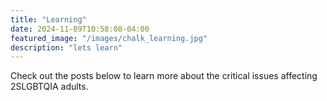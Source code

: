 ```yaml
---
title: "Learning"
date: 2024-11-09T10:58:08-04:00
featured_image: "/images/chalk_learning.jpg"
description: "lets learn"
---
```


Check out the posts below to learn more about the critical issues affecting 2SLGBTQIA adults.
